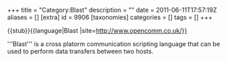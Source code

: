 +++
title = "Category:Blast"
description = ""
date = 2011-06-11T17:57:19Z
aliases = []
[extra]
id = 9906
[taxonomies]
categories = []
tags = []
+++

{{stub}}{{language|Blast
|site=http://www.opencomm.co.uk/}}

'''Blast''' is a cross platorm communication scripting language that can be used to perform data transfers between two hosts.
